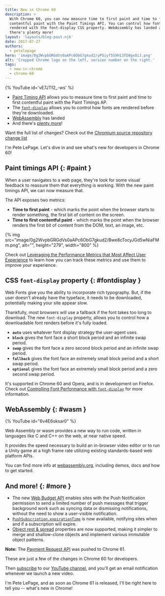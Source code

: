 ```yaml
---
title: New in Chrome 60
description: >
  With Chrome 60, you can now measure time to first paint and time to first
  contentful paint with the Paint Timings API. You can control how fonts are
  rendered with the font-display CSS property. WebAssembly has landed and
  there's plenty more!
layout: 'layouts/blog-post.njk'
date: 2017-07-27
authors:
  - petelepage
hero: 'image/0g2WvpbGRGdVs0aAPc6ObG7gkud2/yP5iyf5SXH13fD8gxOiJ.png'
alt: 'Cropped Chrome logo on the left, version number on the right.'
tags:
  - new-in-chrome
  - chrome-60
---
```


{% YouTube id='vE7JTf2_-ws' %}

* [Paint Timing API](#paint) allows you to measure time to first paint and
  time to first contentful paint with the Paint Timings AP.
* The [`font-display`](#fontdisplay) allows you to control how fonts are
  rendered before they're downloaded.
* [WebAssembly](#wasm) has landed
* And there's [plenty more](#more)!

Want the full list of changes? Check out the
[Chromium source repository change list](https://chromium.googlesource.com/chromium/src/+log/59.0.3071.80..60.0.3112.78?pretty=fuller&n=10000)

I'm Pete LePage. Let's dive in and see what's new for developers in Chrome 60!

## Paint timings API {: #paint }

When a user navigates to a web page, they're look for some visual feedback
to reassure them that everything is working. With the new paint timings API,
we can now measure that.

The API exposes two metrics:

* **Time to first paint** - which marks the point when the browser starts
  to render something, the first bit of content on the screen.
* **Time to first contentful paint** - which marks the point when the browser
  renders the first bit of content from the DOM, text, an image, etc.

{% img src="image/0g2WvpbGRGdVs0aAPc6ObG7gkud2/Bwe8cTocyJGd5wNiaFMm.png", alt="", height="279", width="800" %}

Check out
[Leveraging the Performance Metrics that Most Affect User Experience](https://developers.google.com/web/updates/2017/06/user-centric-performance-metrics)
to learn how you can track these metrics and use them to improve your
experience.

## CSS `font-display` property {: #fontdisplay }

Web Fonts give you the ability to incorporate rich typography. But, if the
user doesn't already have the typeface, it needs to be downloaded,
potentially making your site appear slow.

Thankfully, most browsers will use a fallback if the font takes too long to
download. The new `font-display` property, allows you to control how a
downloadable font renders before it's fully loaded.

* **`auto`** uses whatever font display strategy the user-agent uses.
* **`block`** gives the font face a short block period and an infinite
  swap period.
* **`swap`** gives the font face a zero second block period and an infinite
  swap period.
* **`fallback`** gives the font face an extremely small block period and a
  short swap period.
* **`optional`** gives the font face an extremely small block period and a
  zero second swap period.

It's supported in Chrome 60 and Opera, and is in development on Firefox.
Check out
[Controlling Font Performance with `font-display`](https://developers.google.com/web/updates/2016/02/font-display)
for more information.

## WebAssembly {: #wasm }

{% YouTube id="6v4E6oksar0" %}

Web Assembly or wasm provides a new way to run code, written in languages like
C and C++ on the web, at near native speed.

It provides the speed necessary to build an in-browser video editor or to run
a Unity game at a high frame rate utilizing existing standards-based web
platform APIs.

You can find more info at [webassembly.org](http://webassembly.org), including
demos, docs and how to get started.

## And more! {: #more }

* The new [Web Budget API](https://developers.google.com/web/updates/2017/06/budget-api)
  enables sites with the Push Notification permission to send a limited number
  of push messages that trigger background work such as syncing data or
  dismissing notifications, without the need to show a user-visible notification.
* [`PushSubscription.expirationTime`](https://w3c.github.io/push-api/#dom-pushsubscription-expirationtime)
  is now available, notifying sites when and if a subscription will expire.
* [Object rest & spread](https://developers.google.com/web/updates/2017/06/object-rest-spread)
  properties are now supported, making it simpler to merge and shallow-clone
  objects and implement various immutable object patterns.

**Note:** The [Payment Request API](https://developers.google.com/web/fundamentals/discovery-and-monetization/payment-request/)
was pushed to Chrome 61.

These are just a few of the changes in Chrome 60 for developers.

Then [subscribe](https://goo.gl/6FP1a5) to our
[YouTube channel](https://www.youtube.com/user/ChromeDevelopers/), and
you'll get an email notification whenever we launch a new video.

I'm Pete LePage, and as soon as Chrome 61 is released, I'll be right
here to tell you -- what's new in Chrome!
